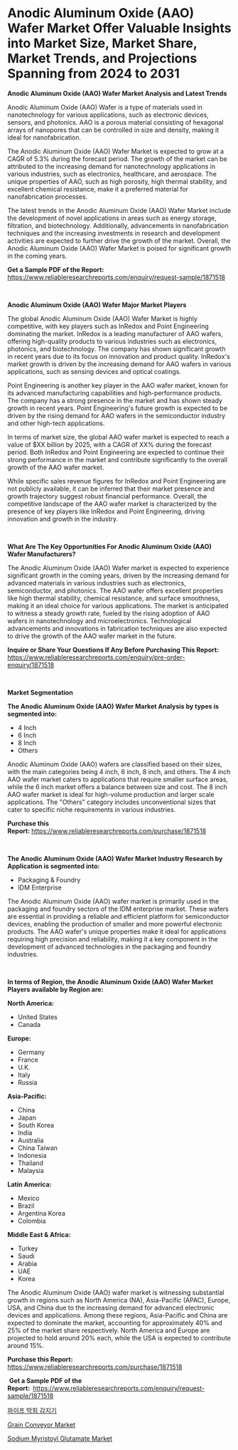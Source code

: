 <p><h1>Anodic Aluminum Oxide (AAO) Wafer Market Offer Valuable Insights into Market Size, Market Share, Market Trends, and Projections Spanning from 2024 to 2031</h1></p><p><strong>Anodic Aluminum Oxide (AAO) Wafer Market Analysis and Latest Trends</strong></p>
<p><p>Anodic Aluminum Oxide (AAO) Wafer is a type of materials used in nanotechnology for various applications, such as electronic devices, sensors, and photonics. AAO is a porous material consisting of hexagonal arrays of nanopores that can be controlled in size and density, making it ideal for nanofabrication.</p><p>The Anodic Aluminum Oxide (AAO) Wafer Market is expected to grow at a CAGR of 5.3% during the forecast period. The growth of the market can be attributed to the increasing demand for nanotechnology applications in various industries, such as electronics, healthcare, and aerospace. The unique properties of AAO, such as high porosity, high thermal stability, and excellent chemical resistance, make it a preferred material for nanofabrication processes.</p><p>The latest trends in the Anodic Aluminum Oxide (AAO) Wafer Market include the development of novel applications in areas such as energy storage, filtration, and biotechnology. Additionally, advancements in nanofabrication techniques and the increasing investments in research and development activities are expected to further drive the growth of the market. Overall, the Anodic Aluminum Oxide (AAO) Wafer Market is poised for significant growth in the coming years.</p></p>
<p><strong>Get a Sample PDF of the Report:&nbsp;</strong> <a href="https://www.reliableresearchreports.com/enquiry/request-sample/1871518">https://www.reliableresearchreports.com/enquiry/request-sample/1871518</a></p>
<p>&nbsp;</p>
<p><strong>Anodic Aluminum Oxide (AAO) Wafer Major Market Players</strong></p>
<p><p>The global Anodic Aluminum Oxide (AAO) Wafer Market is highly competitive, with key players such as InRedox and Point Engineering dominating the market. InRedox is a leading manufacturer of AAO wafers, offering high-quality products to various industries such as electronics, photonics, and biotechnology. The company has shown significant growth in recent years due to its focus on innovation and product quality. InRedox's market growth is driven by the increasing demand for AAO wafers in various applications, such as sensing devices and optical coatings.</p><p>Point Engineering is another key player in the AAO wafer market, known for its advanced manufacturing capabilities and high-performance products. The company has a strong presence in the market and has shown steady growth in recent years. Point Engineering's future growth is expected to be driven by the rising demand for AAO wafers in the semiconductor industry and other high-tech applications.</p><p>In terms of market size, the global AAO wafer market is expected to reach a value of $XX billion by 2025, with a CAGR of XX% during the forecast period. Both InRedox and Point Engineering are expected to continue their strong performance in the market and contribute significantly to the overall growth of the AAO wafer market.</p><p>While specific sales revenue figures for InRedox and Point Engineering are not publicly available, it can be inferred that their market presence and growth trajectory suggest robust financial performance. Overall, the competitive landscape of the AAO wafer market is characterized by the presence of key players like InRedox and Point Engineering, driving innovation and growth in the industry.</p></p>
<p>&nbsp;</p>
<p><strong>What Are The Key Opportunities For Anodic Aluminum Oxide (AAO) Wafer Manufacturers?</strong></p>
<p><p>The Anodic Aluminum Oxide (AAO) Wafer market is expected to experience significant growth in the coming years, driven by the increasing demand for advanced materials in various industries such as electronics, semiconductor, and photonics. The AAO wafer offers excellent properties like high thermal stability, chemical resistance, and surface smoothness, making it an ideal choice for various applications. The market is anticipated to witness a steady growth rate, fueled by the rising adoption of AAO wafers in nanotechnology and microelectronics. Technological advancements and innovations in fabrication techniques are also expected to drive the growth of the AAO wafer market in the future.</p></p>
<p><strong>Inquire or Share Your Questions If Any Before Purchasing This Report:</strong> <a href="https://www.reliableresearchreports.com/enquiry/pre-order-enquiry/1871518">https://www.reliableresearchreports.com/enquiry/pre-order-enquiry/1871518</a></p>
<p>&nbsp;</p>
<p><strong>Market Segmentation</strong></p>
<p><strong>The Anodic Aluminum Oxide (AAO) Wafer Market Analysis by types is segmented into:</strong></p>
<p><ul><li>4 Inch</li><li>6 Inch</li><li>8 Inch</li><li>Others</li></ul></p>
<p><p>Anodic Aluminum Oxide (AAO) wafers are classified based on their sizes, with the main categories being 4 inch, 6 inch, 8 inch, and others. The 4 inch AAO wafer market caters to applications that require smaller surface areas, while the 6 inch market offers a balance between size and cost. The 8 inch AAO wafer market is ideal for high-volume production and larger scale applications. The "Others" category includes unconventional sizes that cater to specific niche requirements in various industries.</p></p>
<p><strong>Purchase this Report:&nbsp;</strong><a href="https://www.reliableresearchreports.com/purchase/1871518">https://www.reliableresearchreports.com/purchase/1871518</a></p>
<p>&nbsp;</p>
<p><strong>The Anodic Aluminum Oxide (AAO) Wafer Market Industry Research by Application is segmented into:</strong></p>
<p><ul><li>Packaging & Foundry</li><li>IDM Enterprise</li></ul></p>
<p><p>The Anodic Aluminum Oxide (AAO) wafer market is primarily used in the packaging and foundry sectors of the IDM enterprise market. These wafers are essential in providing a reliable and efficient platform for semiconductor devices, enabling the production of smaller and more powerful electronic products. The AAO wafer's unique properties make it ideal for applications requiring high precision and reliability, making it a key component in the development of advanced technologies in the packaging and foundry industries.</p></p>
<p>&nbsp;</p>
<p><strong>In terms of Region, the Anodic Aluminum Oxide (AAO) Wafer Market Players available by Region are:</strong></p>
<p>
    <p> <strong> North America: </strong>
        <ul>
            <li>United States</li>
            <li>Canada</li>
        </ul>
        </p> 
    <p> <strong> Europe: </strong>
        <ul>
            <li>Germany</li>
            <li>France</li>
            <li>U.K.</li>
            <li>Italy</li>
            <li>Russia</li>
        </ul>
        </p> 
    <p> <strong> Asia-Pacific: </strong>
        <ul>
            <li>China</li>
            <li>Japan</li>
            <li>South Korea</li>
            <li>India</li>
            <li>Australia</li>
            <li>China Taiwan</li>
            <li>Indonesia</li>
            <li>Thailand</li>
            <li>Malaysia</li>
        </ul>
        </p> 
    <p> <strong> Latin America: </strong>
        <ul>
            <li>Mexico</li>
            <li>Brazil</li>
            <li>Argentina Korea</li>
            <li>Colombia</li>
        </ul>
        </p> 
    <p> <strong> Middle East & Africa: </strong>
        <ul>
            <li>Turkey</li>
            <li>Saudi</li>
            <li>Arabia</li>
            <li>UAE</li>
            <li>Korea</li>
        </ul>
    </p>
    </p>
<p><p>The Anodic Aluminum Oxide (AAO) wafer market is witnessing substantial growth in regions such as North America (NA), Asia-Pacific (APAC), Europe, USA, and China due to the increasing demand for advanced electronic devices and applications. Among these regions, Asia-Pacific and China are expected to dominate the market, accounting for approximately 40% and 25% of the market share respectively. North America and Europe are projected to hold around 20% each, while the USA is expected to contribute around 15%.</p></p>
<p><strong>Purchase this Report: </strong><a href="https://www.reliableresearchreports.com/purchase/1871518">https://www.reliableresearchreports.com/purchase/1871518</a></p>
<p>&nbsp;<strong>Get a Sample PDF of the Report:&nbsp;&nbsp;</strong><a href="https://www.reliableresearchreports.com/enquiry/request-sample/1871518">https://www.reliableresearchreports.com/enquiry/request-sample/1871518</a></p>
<p><strong></strong></p>
<p><p><a href="https://github.com/idcefvhkdut6/Market-Research-Report-List-1/blob/main/541353812731.md">파이프 막힘 감지기</a></p><p><a href="https://view.publitas.com/reportprime-1/grain-conveyor-market-size-2024-2031-global-industrial-analysis-key-geographical-regions-market-share-top-key-players-product-types-and-forecast-research-report/">Grain Conveyor Market</a></p><p><a href="https://scarlet-rocket-c63.notion.site/Sodium-Myristoyl-Glutamate-Market-Size-Growth-Outlook-from-2024-to-2031-projecting-at-Market-s-Tre-abe13874e0204f26821dab60bc780705">Sodium Myristoyl Glutamate Market</a></p></p>